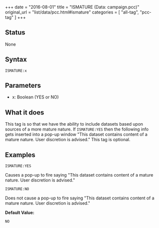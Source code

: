 +++
date = "2016-08-01"
title = "ISMATURE (Data: campaign.pcc)"
original_url = "list/data/pcc.html#ismature"
categories = [ "all-tag", "pcc-tag" ]
+++

## Status

None

## Syntax

`ISMATURE:x`

## Parameters

-   x: Boolean (YES or NO)



What it does
------------

This tag is so that we have the ability to include datasets based upon
sources of a more mature nature. If `ISMATURE:YES` then the following
info gets inserted into a pop-up window "This dataset contains content
of a mature nature. User discretion is advised." This tag is optional.

Examples
--------

`ISMATURE:YES`

Causes a pop-up to fire saying "This dataset contains content of a
mature nature. User discretion is advised."

`ISMATURE:NO`

Does not cause a pop-up to fire saying "This dataset contains content of
a mature nature. User discretion is advised."

**Default Value:**

`NO`


